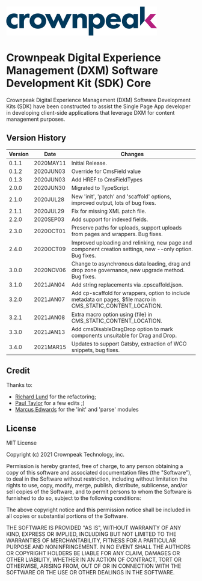 <a href="https://www.crownpeak.com" target="_blank">![Crownpeak Logo](https://github.com/Crownpeak/DXM-SDK-Core/raw/master/images/crownpeak-logo.png?raw=true "Crownpeak Logo")</a>

# Crownpeak Digital Experience Management (DXM) Software Development Kit (SDK) Core
Crownpeak Digital Experience Management (DXM) Software Development Kits (SDK) have been constructed to assist
the Single Page App developer in developing client-side applications that leverage DXM for content management purposes.

## Version History
 
| Version       | Date          | Changes                            |
| ------------- | --------------|----------------------------------- |
| 0.1.1         | 2020MAY11     | Initial Release.                   |
| 0.1.2         | 2020JUN03     | Override for CmsField value        |
| 0.1.3         | 2020JUN03     | Add HREF to CmsFieldTypes          |
| 2.0.0         | 2020JUN30     | Migrated to TypeScript.            |
| 2.1.0         | 2020JUL28     | New 'init', 'patch' and 'scaffold' options, improved output, lots of bug fixes. |
| 2.1.1         | 2020JUL29     | Fix for missing XML patch file.    |
| 2.2.0         | 2020SEP03     | Add support for indexed fields.    |
| 2.3.0         | 2020OCT01     | Preserve paths for uploads, support uploads from pages and wrappers. Bug fixes. |
| 2.4.0         | 2020OCT09     | Improved uploading and relinking, new page and component creation settings, new --only option. Bug fixes. |
| 3.0.0         | 2020NOV06     | Change to asynchronous data loading, drag and drop zone governance, new upgrade method. Bug fixes. |
| 3.1.0         | 2021JAN04     | Add string replacements via .cpscaffold.json. |
| 3.2.0         | 2021JAN07     | Add cp-scaffold for wrappers, option to include metadata on pages, $file macro in CMS_STATIC_CONTENT_LOCATION. |
| 3.2.1         | 2021JAN08     | Extra macro option using {file} in CMS_STATIC_CONTENT_LOCATION. |
| 3.3.0         | 2021JAN13     | Add cmsDisableDragDrop option to mark components unsuitable for Drag and Drop. |
| 3.4.0         | 2021MAR15     | Updates to support Gatsby, extraction of WCO snippets, bug fixes. |

## Credit
Thanks to:
* <a href="https://github.com/richard-lund" target="_blank">Richard Lund</a> for the refactoring;
* <a href="https://github.com/ptylr" target="_blank">Paul Taylor</a> for a few edits ;)
* <a href="https://github.com/marcusedwards-cp" target="_blank">Marcus Edwards</a> for the 'init' and 'parse' modules
 
## License
MIT License

Copyright (c) 2021 Crownpeak Technology, inc.

Permission is hereby granted, free of charge, to any person obtaining a copy
of this software and associated documentation files (the "Software"), to deal
in the Software without restriction, including without limitation the rights
to use, copy, modify, merge, publish, distribute, sublicense, and/or sell
copies of the Software, and to permit persons to whom the Software is
furnished to do so, subject to the following conditions:

The above copyright notice and this permission notice shall be included in all
copies or substantial portions of the Software.

THE SOFTWARE IS PROVIDED "AS IS", WITHOUT WARRANTY OF ANY KIND, EXPRESS OR
IMPLIED, INCLUDING BUT NOT LIMITED TO THE WARRANTIES OF MERCHANTABILITY,
FITNESS FOR A PARTICULAR PURPOSE AND NONINFRINGEMENT. IN NO EVENT SHALL THE
AUTHORS OR COPYRIGHT HOLDERS BE LIABLE FOR ANY CLAIM, DAMAGES OR OTHER
LIABILITY, WHETHER IN AN ACTION OF CONTRACT, TORT OR OTHERWISE, ARISING FROM,
OUT OF OR IN CONNECTION WITH THE SOFTWARE OR THE USE OR OTHER DEALINGS IN THE
SOFTWARE.
